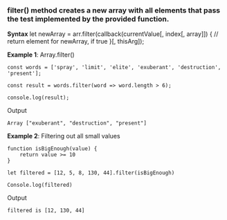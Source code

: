 ### filter() method creates a new array with all elements that pass the test implemented by the provided function.

**Syntax**
let newArray = arr.filter(callback(currentValue[, index[, array]]) {
  // return element for newArray, if true
}[, thisArg]);

**Example 1**: Array.filter()

    const words = ['spray', 'limit', 'elite', 'exuberant', 'destruction', 'present'];

    const result = words.filter(word => word.length > 6);

    console.log(result);
Output

    Array ["exuberant", "destruction", "present"]


**Example 2**: Filtering out all small values

    function isBigEnough(value) {
        return value >= 10
    }

    let filtered = [12, 5, 8, 130, 44].filter(isBigEnough)

    Console.log(filtered) 

Output

    filtered is [12, 130, 44]


